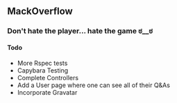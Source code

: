## MackOverflow

### Don't hate the player... hate the game ಠ__ಠ

#### Todo
 - More Rspec tests
 - Capybara Testing
 - Complete Controllers
 - Add a User page where one can see all of their Q&As
 - Incorporate Gravatar
 
